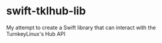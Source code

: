 # swift-tklhub-lib
My attempt to create a Swift library that can interact with the TurnkeyLinux's Hub API
